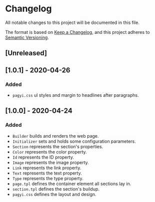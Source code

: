 # Changelog
All notable changes to this project will be documented in this file.

The format is based on [Keep a Changelog](https://keepachangelog.com/en/1.0.0/),
and this project adheres to [Semantic Versioning](https://semver.org/spec/v2.0.0.html).

## [Unreleased]

## [1.0.1] - 2020-04-26
### Added
- `pagyi.css` ul styles and margin to headlines after paragraphs.

## [1.0.0] - 2020-04-24
### Added
- `Builder` builds and renders the web page.
- `Initializer` sets and holds some configuration parameters.
- `Section` represents the section's properties.
- `Color` represents the color property.
- `Id` represents the ID property.
- `Image` represents the image property.
- `Link` represents the link property.
- `Text` represents the text property.
- `Type` represents the type property.
- `page.tpl` defines the container element all sections lay in.
- `section.tpl` defines the section's buildup.
- `pagyi.css` defines the layout and design.

